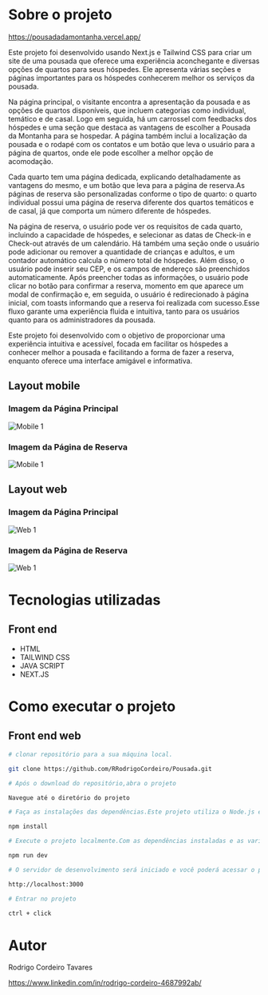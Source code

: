 
# Sobre o projeto

https://pousadadamontanha.vercel.app/

Este projeto foi desenvolvido usando Next.js e Tailwind CSS para criar um site de uma pousada que oferece uma experiência aconchegante e diversas opções de quartos para seus hóspedes. Ele apresenta várias seções e páginas importantes para os hóspedes conhecerem melhor os serviços da pousada.

Na página principal, o visitante encontra a apresentação da pousada e as opções de quartos disponíveis, que incluem categorias como individual, temático e de casal. Logo em seguida, há um carrossel com feedbacks dos hóspedes e uma seção que destaca as vantagens de escolher a Pousada da Montanha para se hospedar. A página também inclui a localização da pousada e o rodapé com os contatos e um botão que leva o usuário para a página de quartos, onde ele pode escolher a melhor opção de acomodação.

Cada quarto tem uma página dedicada, explicando detalhadamente as vantagens do mesmo, e um botão que leva para a página de reserva.As páginas de reserva são personalizadas conforme o tipo de quarto: o quarto individual possui uma página de reserva diferente dos quartos temáticos e de casal, já que comporta um número diferente de hóspedes. 

Na página de reserva, o usuário pode ver os requisitos de cada quarto, incluindo a capacidade de hóspedes, e selecionar as datas de Check-in e Check-out através de um calendário. Há também uma seção onde o usuário pode adicionar ou remover a quantidade de crianças e adultos, e um contador automático calcula o número total de hóspedes. Além disso, o usuário pode inserir seu CEP, e os campos de endereço são preenchidos automaticamente. Após preencher todas as informações, o usuário pode clicar no botão para confirmar a reserva, momento em que aparece um modal de confirmação e, em seguida, o usuário é redirecionado à página inicial, com toasts informando que a reserva foi realizada com sucesso.Esse fluxo garante uma experiência fluida e intuitiva, tanto para os usuários quanto para os administradores da pousada.


Este projeto foi desenvolvido com o objetivo de proporcionar uma experiência intuitiva e acessível, focada em facilitar os hóspedes a conhecer melhor a pousada e facilitando a forma de fazer a reserva, enquanto oferece uma interface amigável e  informativa.

## Layout mobile
### Imagem da Página Principal  

![Mobile 1](public/image/PaginaPrincipalMobile.png)

###  Imagem da Página de Reserva

![Mobile 1](public/image/PaginaReservaMobile.png) 


## Layout web
### Imagem da Página Principal 

![Web 1](public/image/PaginaPrincipal.png)

###  Imagem da Página de Reserva


![Web 1](public/image/paginaReserva.png)



# Tecnologias utilizadas

## Front end
- HTML 
- TAILWIND CSS
- JAVA SCRIPT
- NEXT.JS


# Como executar o projeto


## Front end web

```bash
# clonar repositório para a sua máquina local.

git clone https://github.com/RRodrigoCordeiro/Pousada.git

# Após o download do repositório,abra o projeto

Navegue até o diretório do projeto

# Faça as instalações das dependências.Este projeto utiliza o Node.js e o npm (ou yarn) para gerenciar as dependências é necessário instalar as dependências necessárias para que o projeto funcione corretamente.

npm install

# Execute o projeto localmente.Com as dependências instaladas e as variáveis de ambiente configuradas, você já pode rodar o projeto localmente.

npm run dev

# O servidor de desenvolvimento será iniciado e você poderá acessar o projeto.

http://localhost:3000

# Entrar no projeto

ctrl + click


```

# Autor

Rodrigo Cordeiro Tavares

https://www.linkedin.com/in/rodrigo-cordeiro-4687992ab/

